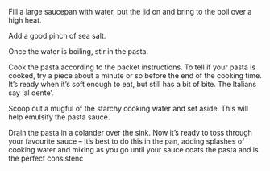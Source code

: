 Fill a large saucepan with water, put the lid on and bring to the boil over a high heat.

Add a good pinch of sea salt.

Once the water is boiling, stir in the pasta.

Cook the pasta according to the packet instructions. To tell if your pasta is cooked, try a piece about a minute or so before the end of the cooking time. It’s ready when it’s soft enough to eat, but still has a bit of bite. The Italians say ‘al dente’.

Scoop out a mugful of the starchy cooking water and set aside. This will help emulsify the pasta sauce.

Drain the pasta in a colander over the sink. Now it’s ready to toss through your favourite sauce – it’s best to do this in the pan, adding splashes of cooking water and mixing as you go until your sauce coats the pasta and is the perfect consistenc